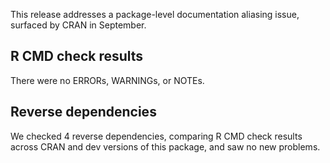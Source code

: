This release addresses a package-level documentation aliasing issue, surfaced by CRAN in September.

## R CMD check results

There were no ERRORs, WARNINGs, or NOTEs.

## Reverse dependencies

We checked 4 reverse dependencies, comparing R CMD check results across CRAN and dev versions of this package, and saw no new problems.
